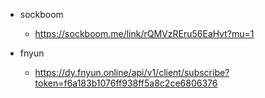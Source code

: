 + sockboom 
  + https://sockboom.me/link/rQMVzREru56EaHvt?mu=1

+ fnyun
  + https://dy.fnyun.online/api/v1/client/subscribe?token=f6a183b1076ff938ff5a8c2ce6806376